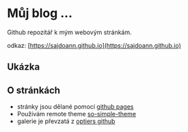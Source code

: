 # Můj blog ...

Github repozitář k mým webovým stránkám. 


odkaz: [https://sajdoann.github.io](https://sajdoann.github.io)

## Ukázka 


## O stránkách
- stránky jsou dělané pomocí [github pages](https://pages.github.com/)
- Používám remote theme [so-simple-theme](https://github.com/mmistakes/so-simple-theme/blob/master/docs/recipes.md)
- galerie je převzatá z [optiers github](https://github.com/opieters/jekyll-image-gallery-example)
